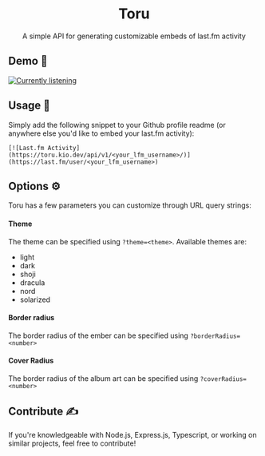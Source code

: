 <div align=center>
<h1>Toru</h1>
<p>A simple API for generating customizable embeds of last.fm activity</p>
</div>

## Demo 🚧
[![Currently listening](https://toru.kio.dev/api/v1/kiosion/?theme=dracula&)](https://last.fm/user/kiosion)

## Usage 🔧
Simply add the following snippet to your Github profile readme (or anywhere else you'd like to embed your last.fm activity):
```
[![Last.fm Activity](https://toru.kio.dev/api/v1/<your_lfm_username>/)](https://last.fm/user/<your_lfm_username>)
```

## Options ⚙️
Toru has a few parameters you can customize through URL query strings:

#### Theme
The theme can be specified using `?theme=<theme>`. Available themes are:
- light
- dark
- shoji
- dracula
- nord
- solarized

#### Border radius
The border radius of the ember can be specified using `?borderRadius=<number>`

#### Cover Radius
The border radius of the album art can be specified using `?coverRadius=<number>`

## Contribute ✍️
If you're knowledgeable with Node.js, Express.js, Typescript, or working on similar projects, feel free to contribute!
